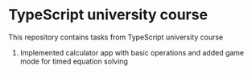 # TypeScript university course

This repository contains tasks from TypeScript university course

1. Implemented calculator app with basic operations and added game mode for timed equation solving
